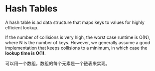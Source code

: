 # Hash Tables

A hash table is ad data structure that maps keys to values for highly efficient lookup.

If the number of collisions is very high, the worst case runtime is O(N), where N is the number of keys. However, we generally assume a good implementation that keeps collisions to a minimum, in which case the **lookup time is O(1)**.

可以用一个数组，数组的每个元素是一个链表来实现。